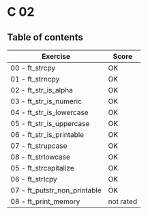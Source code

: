 # C 02

## Table of contents

Exercise						| Score  
--------------------------------|--------
00 - ft_strcpy					| OK
01 - ft_strncpy					| OK
02 - ft_str_is_alpha 			| OK
03 - ft_str_is_numeric			| OK
04 - ft_str_is_lowercase		| OK
05 - ft_str_is_uppercase		| OK
06 - ft_str_is_printable		| OK
07 - ft_strupcase				| OK
08 - ft_strlowcase				| OK
05 - ft_strcapitalize			| OK
06 - ft_strlcpy					| OK
07 - ft_putstr_non_printable	| OK
08 - ft_print_memory			| not rated